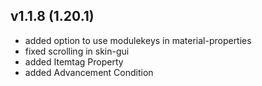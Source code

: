 ## v1.1.8 (1.20.1)
- added option to use modulekeys in material-properties
- fixed scrolling in skin-gui
- added Itemtag Property
- added Advancement Condition
